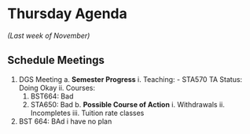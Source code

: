 # Thursday Agenda 
*(Last week of November)*

## Schedule Meetings
1. DGS Meeting
  a. __Semester Progress__
    i. Teaching:
       - STA570 TA Status: Doing Okay
    ii. Courses:
      1. BST664: Bad
      2. STA650: Bad
   b. __Possible Course of Action__
     i. Withdrawals
     ii. Incompletes
     iii. Tuition rate classes
2. BST 664: BAd i have no plan 
    
  
